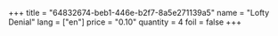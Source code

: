 +++
title = "64832674-beb1-446e-b2f7-8a5e271139a5"
name = "Lofty Denial"
lang = ["en"]
price = "0.10"
quantity = 4
foil = false
+++
